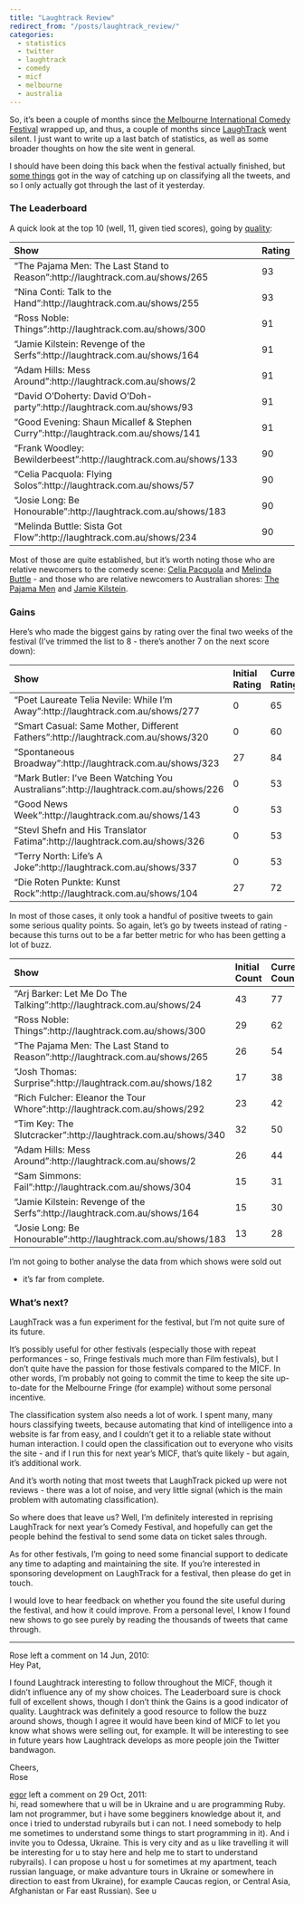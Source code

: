 ```yaml
---
title: "Laughtrack Review"
redirect_from: "/posts/laughtrack_review/"
categories:
  - statistics
  - twitter
  - laughtrack
  - comedy
  - micf
  - melbourne
  - australia
---
```

So, it’s been a couple of months since [the Melbourne International
Comedy Festival](http://www.comedyfestival.com.au) wrapped up, and thus,
a couple of months since [LaughTrack](http://laughtrack.com.au) went
silent. I just want to write up a last batch of statistics, as well as
some broader thoughts on how the site went in general.

I should have been doing this back when the festival actually finished,
but [some things](http://railscamps.com) got in the way of catching up
on classifying all the tweets, and so I only actually got through the
last of it yesterday.

### The Leaderboard

A quick look at the top 10 (well, 11, given tied scores), going by
[quality](http://laughtrack.com.au/quality):

<table>
<thead>
<tr class="header">
<th align="left">Show</th>
<th align="left">Rating</th>
</tr>
</thead>
<tbody>
<tr class="odd">
<td align="left">“The Pajama Men: The Last Stand to Reason”:http://laughtrack.com.au/shows/265</td>
<td align="left">93</td>
</tr>
<tr class="even">
<td align="left">“Nina Conti: Talk to the Hand”:http://laughtrack.com.au/shows/255</td>
<td align="left">93</td>
</tr>
<tr class="odd">
<td align="left">“Ross Noble: Things”:http://laughtrack.com.au/shows/300</td>
<td align="left">91</td>
</tr>
<tr class="even">
<td align="left">“Jamie Kilstein: Revenge of the Serfs”:http://laughtrack.com.au/shows/164</td>
<td align="left">91</td>
</tr>
<tr class="odd">
<td align="left">“Adam Hills: Mess Around”:http://laughtrack.com.au/shows/2</td>
<td align="left">91</td>
</tr>
<tr class="even">
<td align="left">“David O’Doherty: David O’Doh-party”:http://laughtrack.com.au/shows/93</td>
<td align="left">91</td>
</tr>
<tr class="odd">
<td align="left">“Good Evening: Shaun Micallef &amp; Stephen Curry”:http://laughtrack.com.au/shows/141</td>
<td align="left">91</td>
</tr>
<tr class="even">
<td align="left">“Frank Woodley: Bewilderbeest”:http://laughtrack.com.au/shows/133</td>
<td align="left">90</td>
</tr>
<tr class="odd">
<td align="left">“Celia Pacquola: Flying Solos”:http://laughtrack.com.au/shows/57</td>
<td align="left">90</td>
</tr>
<tr class="even">
<td align="left">“Josie Long: Be Honourable”:http://laughtrack.com.au/shows/183</td>
<td align="left">90</td>
</tr>
<tr class="odd">
<td align="left">“Melinda Buttle: Sista Got Flow”:http://laughtrack.com.au/shows/234</td>
<td align="left">90</td>
</tr>
</tbody>
</table>

Most of those are quite established, but it’s worth noting those who are
relative newcomers to the comedy scene: [Celia
Pacquola](http://laughtrack.com.au/shows/57) and [Melinda
Buttle](http://laughtrack.com.au/shows/234) - and those who are relative
newcomers to Australian shores: [The Pajama
Men](http://laughtrack.com.au/shows/265) and [Jamie
Kilstein](http://laughtrack.com.au/shows/164).

### Gains

Here’s who made the biggest gains by rating over the final two weeks of
the festival (I’ve trimmed the list to 8 - there’s another 7 on the next
score down):

<table>
<thead>
<tr class="header">
<th align="left">Show</th>
<th align="left">Initial Rating</th>
<th align="left">Current Rating</th>
<th align="left">Difference</th>
</tr>
</thead>
<tbody>
<tr class="odd">
<td align="left">“Poet Laureate Telia Nevile: While I’m Away”:http://laughtrack.com.au/shows/277</td>
<td align="left">0</td>
<td align="left">65</td>
<td align="left">65</td>
</tr>
<tr class="even">
<td align="left">“Smart Casual: Same Mother, Different Fathers”:http://laughtrack.com.au/shows/320</td>
<td align="left">0</td>
<td align="left">60</td>
<td align="left">60</td>
</tr>
<tr class="odd">
<td align="left">“Spontaneous Broadway”:http://laughtrack.com.au/shows/323</td>
<td align="left">27</td>
<td align="left">84</td>
<td align="left">57</td>
</tr>
<tr class="even">
<td align="left">“Mark Butler: I’ve Been Watching You Australians”:http://laughtrack.com.au/shows/226</td>
<td align="left">0</td>
<td align="left">53</td>
<td align="left">53</td>
</tr>
<tr class="odd">
<td align="left">“Good News Week”:http://laughtrack.com.au/shows/143</td>
<td align="left">0</td>
<td align="left">53</td>
<td align="left">53</td>
</tr>
<tr class="even">
<td align="left">“Stevl Shefn and His Translator Fatima”:http://laughtrack.com.au/shows/326</td>
<td align="left">0</td>
<td align="left">53</td>
<td align="left">53</td>
</tr>
<tr class="odd">
<td align="left">“Terry North: Life’s A Joke”:http://laughtrack.com.au/shows/337</td>
<td align="left">0</td>
<td align="left">53</td>
<td align="left">53</td>
</tr>
<tr class="even">
<td align="left">“Die Roten Punkte: Kunst Rock”:http://laughtrack.com.au/shows/104</td>
<td align="left">27</td>
<td align="left">72</td>
<td align="left">45</td>
</tr>
</tbody>
</table>

In most of those cases, it only took a handful of positive tweets to
gain some serious quality points. So again, let’s go by tweets instead
of rating - because this turns out to be a far better metric for who has
been getting a lot of buzz.

<table>
<thead>
<tr class="header">
<th align="left">Show</th>
<th align="left">Initial Count</th>
<th align="left">Current Count</th>
<th align="left">Difference</th>
</tr>
</thead>
<tbody>
<tr class="odd">
<td align="left">“Arj Barker: Let Me Do The Talking”:http://laughtrack.com.au/shows/24</td>
<td align="left">43</td>
<td align="left">77</td>
<td align="left">34</td>
</tr>
<tr class="even">
<td align="left">“Ross Noble: Things”:http://laughtrack.com.au/shows/300</td>
<td align="left">29</td>
<td align="left">62</td>
<td align="left">33</td>
</tr>
<tr class="odd">
<td align="left">“The Pajama Men: The Last Stand to Reason”:http://laughtrack.com.au/shows/265</td>
<td align="left">26</td>
<td align="left">54</td>
<td align="left">28</td>
</tr>
<tr class="even">
<td align="left">“Josh Thomas: Surprise”:http://laughtrack.com.au/shows/182</td>
<td align="left">17</td>
<td align="left">38</td>
<td align="left">21</td>
</tr>
<tr class="odd">
<td align="left">“Rich Fulcher: Eleanor the Tour Whore”:http://laughtrack.com.au/shows/292</td>
<td align="left">23</td>
<td align="left">42</td>
<td align="left">19</td>
</tr>
<tr class="even">
<td align="left">“Tim Key: The Slutcracker”:http://laughtrack.com.au/shows/340</td>
<td align="left">32</td>
<td align="left">50</td>
<td align="left">18</td>
</tr>
<tr class="odd">
<td align="left">“Adam Hills: Mess Around”:http://laughtrack.com.au/shows/2</td>
<td align="left">26</td>
<td align="left">44</td>
<td align="left">18</td>
</tr>
<tr class="even">
<td align="left">“Sam Simmons: Fail”:http://laughtrack.com.au/shows/304</td>
<td align="left">15</td>
<td align="left">31</td>
<td align="left">16</td>
</tr>
<tr class="odd">
<td align="left">“Jamie Kilstein: Revenge of the Serfs”:http://laughtrack.com.au/shows/164</td>
<td align="left">15</td>
<td align="left">30</td>
<td align="left">15</td>
</tr>
<tr class="even">
<td align="left">“Josie Long: Be Honourable”:http://laughtrack.com.au/shows/183</td>
<td align="left">13</td>
<td align="left">28</td>
<td align="left">15</td>
</tr>
</tbody>
</table>

I’m not going to bother analyse the data from which shows were sold out
- it’s far from complete.

### What’s next?

LaughTrack was a fun experiment for the festival, but I’m not quite sure
of its future.

It’s possibly useful for other festivals (especially those with repeat
performances - so, Fringe festivals much more than Film festivals), but
I don’t quite have the passion for those festivals compared to the MICF.
In other words, I’m probably not going to commit the time to keep the
site up-to-date for the Melbourne Fringe (for example) without some
personal incentive.

The classification system also needs a lot of work. I spent many, many
hours classifying tweets, because automating that kind of intelligence
into a website is far from easy, and I couldn’t get it to a reliable
state without human interaction. I could open the classification out to
everyone who visits the site - and if I run this for next year’s MICF,
that’s quite likely - but again, it’s additional work.

And it’s worth noting that most tweets that LaughTrack picked up were
not reviews - there was a lot of noise, and very little signal (which is
the main problem with automating classification).

So where does that leave us? Well, I’m definitely interested in
reprising LaughTrack for next year’s Comedy Festival, and hopefully can
get the people behind the festival to send some data on ticket sales
through.

As for other festivals, I’m going to need some financial support to
dedicate any time to adapting and maintaining the site. If you’re
interested in sponsoring development on LaughTrack for a festival, then
please do get in touch.

I would love to hear feedback on whether you found the site useful
during the festival, and how it could improve. From a personal level, I
know I found new shows to go see purely by reading the thousands of
tweets that came through.

------------------------------------------------------------------------

<div class="comments">
<div class="comment-author">
Rose left a comment on 14 Jun, 2010:</div>

<div class="comment" markdown="1">
Hey Pat,

I found Laughtrack interesting to follow throughout the MICF, though it
didn’t influence any of my show choices. The Leaderboard sure is chock
full of excellent shows, though I don’t think the Gains is a good
indicator of quality. Laughtrack was definitely a good resource to
follow the buzz around shows, though I agree it would have been kind of
MICF to let you know what shows were selling out, for example. It will
be interesting to see in future years how Laughtrack develops as more
people join the Twitter bandwagon.

Cheers,  
Rose

</div>
<div class="comment-author">
<a href="http://egor.pp.ua">egor</a> left a comment on 29 Oct,
2011:</div>

<div class="comment" markdown="1">
hi, read somewhere that u will be in Ukraine and u are programming Ruby.
Iam not programmer, but i have some begginers knowledge about it, and
once i tried to understad rubyrails but i can not. I need somebody to
help me sometimes to understand some things to start programming in it).
And i invite you to Odessa, Ukraine. This is very city and as u like
travelling it will be interesting for u to stay here and help me to
start to understand rubyrails).  
I can propose u host u for sometimes at my apartment, teach russian
language, or make advanture tours in Ukraine or somewhere in direction
to east from Ukraine), for example Caucas region, or Central Asia,
Afghanistan or Far east Russian).  
See u

</div>
</div>


